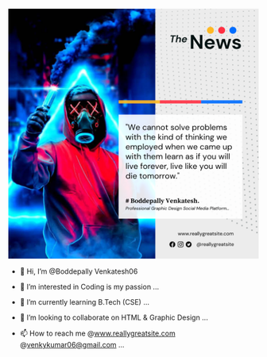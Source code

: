 ![Alt text](https://github.com/BoddepallyVenkatesh06/BoddepallyVenkatesh06/blob/5498e66b3958a13a10ef3d0617ad22bddf86a79a/png_20220903_153457_0000.png)

- 👋 Hi, I’m @Boddepally Venkatesh06

- 👀 I’m interested in Coding is my passion ...

- 🌱 I’m currently learning B.Tech (CSE) ...

- 💞️ I’m looking to collaborate on HTML & Graphic Design ...

- 📫 How to reach me @www.reallygreatsite.com
     @venkykumar06@gmail.com ...

<!---
BoddepallyVenkatesh06/BoddepallyVenkatesh06 is a ✨ special ✨ repository because its `README.md` (this file) appears on your GitHub profile.
You can click the Preview link to take a look at your changes.
--->
